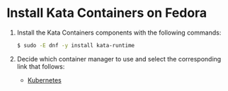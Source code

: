 # Install Kata Containers on Fedora

1. Install the Kata Containers components with the following commands:

   ```bash
   $ sudo -E dnf -y install kata-runtime
   ```

2. Decide which container manager to use and select the corresponding link that follows:
   - [Kubernetes](../Developer-Guide.md#run-kata-containers-with-kubernetes)
